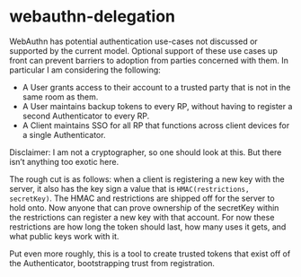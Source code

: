 # webauthn-delegation

WebAuthn has potential authentication use-cases not discussed or supported by the current model.  Optional support of these use cases up front can prevent barriers to adoption from parties concerned with them. In particular I am considering the following:

- A User grants access to their account to a trusted party that is not in the same room as them.
- A User maintains backup tokens to every RP, without having to register a second Authenticator to every RP.
- A Client maintains SSO for all RP that functions across client devices for a single Authenticator.


Disclaimer: I am not a cryptographer, so one should look at this. But there isn’t anything too exotic here.

The rough cut is as follows: when a client is registering a new key with the server, it also has the key sign a value that is `HMAC(restrictions, secretKey)`. The HMAC and restrictions are shipped off for the server to hold onto. Now anyone that can prove ownership of the secretKey within the restrictions can register a new key with that account. For now these restrictions are how long the token should last, how many uses it gets, and what public keys work with it. 

Put even more roughly, this is a tool to create trusted tokens that exist off of the Authenticator, bootstrapping trust from registration.
